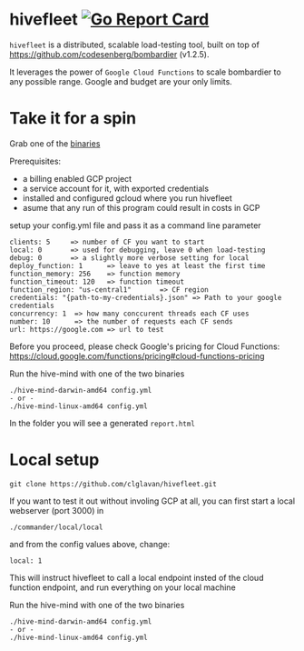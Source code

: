 # hivefleet [![Go Report Card](https://goreportcard.com/badge/github.com/clglavan/hivefleet)](https://goreportcard.com/report/github.com/clglavan/hivefleet)

 `hivefleet` is a distributed, scalable load-testing tool, built on top of https://github.com/codesenberg/bombardier (v1.2.5).

It leverages the power of `Google Cloud Functions` to scale bombardier to any possible range. Google and budget are your only limits.

# Take it for a spin

Grab one of the [binaries](https://github.com/clglavan/hivefleet/releases)

Prerequisites:
- a billing enabled GCP project
- a service account for it, with exported credentials
- installed and configured gcloud where you run hivefleet
- asume that any run of this program could result in costs in GCP

setup your config.yml file and pass it as a command line parameter

    clients: 5     => number of CF you want to start
    local: 0       => used for debugging, leave 0 when load-testing
    debug: 0       => a slightly more verbose setting for local
    deploy_function: 1      => leave to yes at least the first time
    function_memory: 256    => function memory
    function_timeout: 120   => function timeout
    function_region: "us-central1"       => CF region
    credentials: "{path-to-my-credentials}.json" => Path to your google credentials
    concurrency: 1  => how many conccurent threads each CF uses 
    number: 10      => the number of requests each CF sends
    url: https://google.com => url to test

Before you proceed, please check Google's pricing for Cloud Functions: https://cloud.google.com/functions/pricing#cloud-functions-pricing

Run the hive-mind with one of the two binaries

    ./hive-mind-darwin-amd64 config.yml
    - or -
    ./hive-mind-linux-amd64 config.yml


In the folder you will see a generated `report.html`

# Local setup

    git clone https://github.com/clglavan/hivefleet.git

If you want to test it out without involing GCP at all, you can first start a local webserver (port 3000) in 

    ./commander/local/local

and from the config values above, change:

    local: 1

This will instruct hivefleet to call a local endpoint insted of the cloud function endpoint, and run everything on your local machine

Run the hive-mind with one of the two binaries

    ./hive-mind-darwin-amd64 config.yml
    - or -
    ./hive-mind-linux-amd64 config.yml
